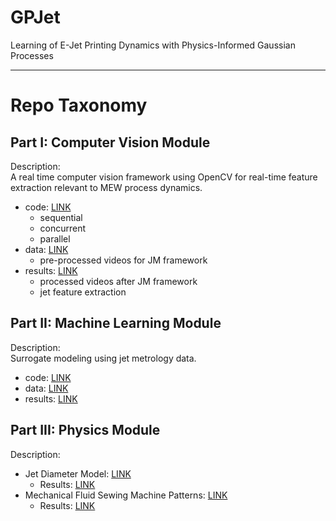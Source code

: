 # GPJet

Learning of E-Jet Printing Dynamics with Physics-Informed Gaussian Processes

<hr>

# Repo Taxonomy

## Part I: Computer Vision Module

Description:<br>
A real time computer vision framework using OpenCV for 
real-time feature extraction relevant to MEW process dynamics.

- code: [LINK](code/computer-vision-module/code)
    - sequential
    - concurrent 
    - parallel
- data: [LINK](https://drive.google.com/drive/folders/1T5KFV0BZIe3SvaFVtMDVANbrJmCn5hfI?usp=sharing)
    - pre-processed videos for JM framework 
- results: [LINK](https://drive.google.com/drive/folders/1Dl1Jc7Z1xCP-lMfqmkhcrHiPVb4ccRSV?usp=sharing)
    - processed videos after JM framework
    - jet feature extraction
  
## Part II: Machine Learning Module

Description:<br>
Surrogate modeling using jet metrology data.

- code: [LINK](code/machine-learning-module) 
- data: [LINK](gpr/data)
- results: [LINK](gpr/results)

## Part III: Physics Module

Description:<br>

- Jet Diameter Model: [LINK](code/physics-module/)
  - Results: [LINK](https://drive.google.com/drive/folders/1ECz8zNblBrMCLsar_Xa_uMdPCE_7fHOt?usp=sharing)
- Mechanical Fluid Sewing Machine Patterns: [LINK](code/physics-module)
  - Results: [LINK](https://drive.google.com/drive/folders/12BEIVG5AojBvJAgc5FIWn1XFlJVCJ3dS?usp=sharing)


